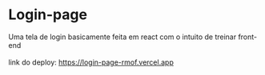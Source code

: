 # Login-page
Uma tela de login basicamente feita em react com o intuito de treinar front-end <br><br/>
link do deploy: https://login-page-rmof.vercel.app
